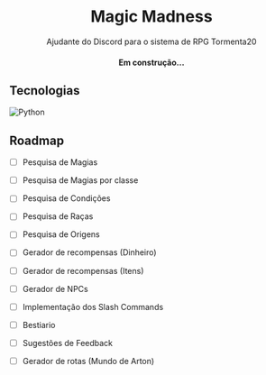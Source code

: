 <h1 align="center">Magic Madness</h1>
<p align="center">Ajudante do Discord para o sistema de RPG Tormenta20</p>
<h4 align="center"> 
	Em construção...
</h4>

## Tecnologias
![Python](https://img.shields.io/badge/python-3670A0?style=for-the-badge&logo=python&logoColor=ffdd54)

## Roadmap

- [ ] Pesquisa de Magias
- [ ] Pesquisa de Magias por classe
- [ ] Pesquisa de Condições
- [ ] Pesquisa de Raças
- [ ] Pesquisa de Origens
- [ ] Gerador de recompensas (Dinheiro)
- [ ] Gerador de recompensas (Itens)
- [ ] Gerador de NPCs
- [ ] Implementação dos Slash Commands
- [ ] Bestiario
- [ ] Sugestões de Feedback 
- [ ] Gerador de rotas (Mundo de Arton)

